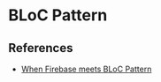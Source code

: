 # BLoC Pattern



## References

- [When Firebase meets BLoC Pattern](https://medium.com/codechai/when-firebase-meets-bloc-pattern-fb5c405597e0)